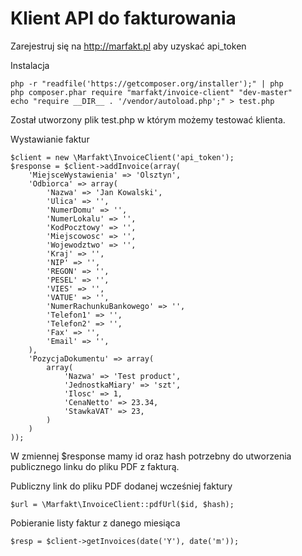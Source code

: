 # Klient API do fakturowania

Zarejestruj się na http://marfakt.pl aby uzyskać api_token

Instalacja

```
php -r "readfile('https://getcomposer.org/installer');" | php
php composer.phar require "marfakt/invoice-client" "dev-master"
echo "require __DIR__ . '/vendor/autoload.php';" > test.php
```

Został utworzony plik test.php w którym możemy testować klienta.

Wystawianie faktur

```
$client = new \Marfakt\InvoiceClient('api_token');
$response = $client->addInvoice(array(
    'MiejsceWystawienia' => 'Olsztyn',
    'Odbiorca' => array(
        'Nazwa' => 'Jan Kowalski',
        'Ulica' => '',
        'NumerDomu' => '',
        'NumerLokalu' => '',
        'KodPocztowy' => '',
        'Miejscowosc' => '',
        'Wojewodztwo' => '',
        'Kraj' => '',
        'NIP' => '',
        'REGON' => '',
        'PESEL' => '',
        'VIES' => '',
        'VATUE' => '',
        'NumerRachunkuBankowego' => '',
        'Telefon1' => '',
        'Telefon2' => '',
        'Fax' => '',
        'Email' => '',
    ),
    'PozycjaDokumentu' => array(
        array(
            'Nazwa' => 'Test product',
            'JednostkaMiary' => 'szt',
            'Ilosc' => 1,
            'CenaNetto' => 23.34,
            'StawkaVAT' => 23,
        )
    )
));
```
W zmiennej $response mamy id oraz hash potrzebny do utworzenia publicznego linku do pliku PDF z fakturą.

Publiczny link do pliku PDF dodanej wcześniej faktury

```
$url = \Marfakt\InvoiceClient::pdfUrl($id, $hash);
```

Pobieranie listy faktur z danego miesiąca

```
$resp = $client->getInvoices(date('Y'), date('m'));
```
